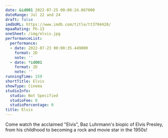 ```yaml
---
date: &id001 2022-07-25 00:00:24.067000
dateRange: Jul 22 and 24
draft: false
imdbURL: https://www.imdb.com/title/tt3704428/
mpaaRating: PG-13
oneSheet: /img/elvis.jpg
performanceList:
  performance:
  - date: 2022-07-23 00:00:35.449000
    format: 2D
    note: ''
  - date: *id001
    format: 2D
    note: ''
runningTime: 159
shortTitle: Elvis
showType: Cinema
studioInfo:
  studio: Not Specified
  studioFee: 0
  studioPercentage: 0
title: Elvis
---
```


Come watch the acclaimed "Elvis", Baz Luhrmann's biopic of Elvis Presley, from his childhood to becoming a rock and movie star in the 1950s!